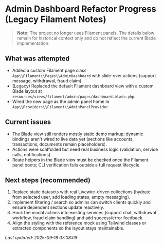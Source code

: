 # Admin Dashboard Refactor Progress (Legacy Filament Notes)

> **Note:** The project no longer uses Filament panels. The details below remain for historical context only and do not reflect the current Blade implementation.

## What was attempted
- Added a custom Filament page class `App\\Filament\\Pages\\AdminDashboard` with slide-over actions (support message, withdrawal, fraud claim).
- (Legacy) Replaced the default Filament dashboard view with a custom Blade layout at `resources/views/filament/admin/pages/dashboard.blade.php`.
- Wired the new page as the admin panel home in `App\\Providers\\Filament\\AdminPanelProvider`.

## Current issues
- The Blade view still renders mostly static demo markup; dynamic bindings aren't wired to live data yet (sections like accounts, transactions, documents remain placeholders).
- Actions were scaffolded but need real business logic (validation, service calls, notifications).
- Route helpers in the Blade view must be checked once the Filament panel boots; CLI verification fails outside a full request lifecycle.

## Next steps (recommended)
1. Replace static datasets with real Livewire-driven collections (hydrate from selected user, add loading states, empty messaging).
2. Implement filtering / search so admins can switch clients quickly and ensure dependent sections update reactively.
3. Hook the modal actions into existing services (support chat, withdrawal workflow, fraud claim handling) and add success/error feedback.
4. Align the styling with the reference mock using Tailwind classes or extracted components so the layout stays maintainable.

_Last updated: 2025-09-18 07:08:09_
